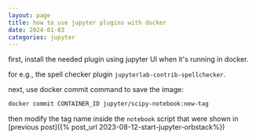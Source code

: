 ```yaml
---
layout: page
title: how to use jupyter plugins with docker
date: 2024-01-03
categories: jupyter
---
```


first, install the needed plugin using jupyter UI when it's running in docker.

for e.g., the spell checker plugin `jupyterlab-contrib-spellchecker`.

next, use docker commit command to save the image:
```bash
docker commit CONTAINER_ID jupyter/scipy-notebook:new-tag
```

then modify the tag name inside the `notebook` script that were shown in [previous post]({% post_url 2023-08-12-start-jupyter-orbstack%})